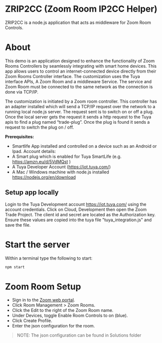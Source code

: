 # ZRIP2CC (Zoom Room IP2CC Helper)

ZRIP2CC is a node.js application that acts as middleware for Zoom Room Controls.

# About

This demo is an application designed to enhance the functionality of Zoom Rooms Controllers by seamlessly integrating with smart home devices. This app allows users to control an internet-connected device directly from their Zoom Rooms Controller interface.
The customization uses the Tuya interface APIs, A Zoom Room and a middleware Service. The service and Zoom Room must be connected to the same network as the connection is done via TCP/IP.

The customization is initiated by a Zoom room controller. This controller has an adapter installed which will send a TCP/IP request over the network to a running local node.js server. The request sent is to switch on or off a plug. Once the local server gets the request it sends a http request to the Tuya apis to find a plug named “trade-plug”. Once the plug is found it sends a request to switch the plug on / off.

**Prerequisites:**

- Smartlife App installed and controlled on a device such as an Android or Ipad. Account details:
- A Smart plug which is enabled for Tuya SmartLife (e.g. https://amzn.eu/d/5VdMQst )
- A Tuya Developer Account (https://iot.tuya.com/)
- A Mac / Windows machine with node.js installed https://nodejs.org/en/download

## Setup app locally

Login to the Tuya Development account https://iot.tuya.com/ using the account credentials. Click on Cloud, Development then open the Zoom Trade Project. The client id and secret are located as the Authorization key. Ensure these values are copied into the tuya file "tuya_integration.js" and save the file.

# Start the server

Within a terminal type the following to start:

```bash
npm start
```

# Zoom Room Setup

- Sign in to the [Zoom web portal](https://zoom.us).
- Click Room Management > Zoom Rooms.
- Click the Edit to the right of the Zoom Room name.
- Under Devices, toggle Enable Room Controls to on (blue).
- Click Create Profile.
- Enter the json configuration for the room.

> NOTE: The json configuration can be found in Solutions folder
